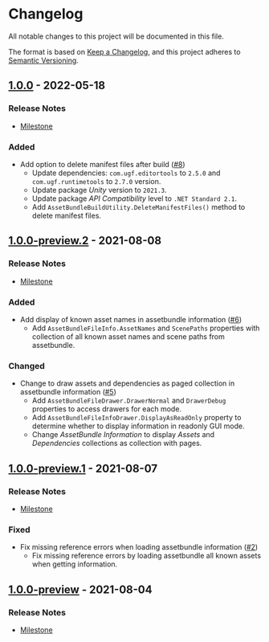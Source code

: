 # Changelog

All notable changes to this project will be documented in this file.

The format is based on [Keep a Changelog](https://keepachangelog.com/en/1.0.0/),
and this project adheres to [Semantic Versioning](https://semver.org/spec/v2.0.0.html).

## [1.0.0](https://github.com/unity-game-framework/ugf-assetbundles/releases/tag/1.0.0) - 2022-05-18  

### Release Notes

- [Milestone](https://github.com/unity-game-framework/ugf-assetbundles/milestone/4?closed=1)  
    

### Added

- Add option to delete manifest files after build ([#8](https://github.com/unity-game-framework/ugf-assetbundles/issues/8))  
    - Update dependencies: `com.ugf.editortools` to `2.5.0` and `com.ugf.runtimetools` to `2.7.0` version.
    - Update package _Unity_ version to `2021.3`.
    - Update package _API Compatibility_ level to `.NET Standard 2.1`.
    - Add `AssetBundleBuildUtility.DeleteManifestFiles()` method to delete manifest files.

## [1.0.0-preview.2](https://github.com/unity-game-framework/ugf-assetbundles/releases/tag/1.0.0-preview.2) - 2021-08-08  

### Release Notes

- [Milestone](https://github.com/unity-game-framework/ugf-assetbundles/milestone/3?closed=1)  
    

### Added

- Add display of known asset names in assetbundle information ([#6](https://github.com/unity-game-framework/ugf-assetbundles/pull/6))  
    - Add `AssetBundleFileInfo.AssetNames` and `ScenePaths` properties with collection of all known asset names and scene paths from assetbundle.

### Changed

- Change to draw assets and dependencies as paged collection in assetbundle information ([#5](https://github.com/unity-game-framework/ugf-assetbundles/pull/5))  
    - Add `AssetBundleFileDrawer.DrawerNormal` and `DrawerDebug` properties to access drawers for each mode.
    - Add `AssetBundleFileInfoDrawer.DisplayAsReadOnly` property to determine whether to display information in readonly GUI mode.
    - Change _AssetBundle Information_ to display _Assets_ and _Dependencies_ collections as collection with pages.

## [1.0.0-preview.1](https://github.com/unity-game-framework/ugf-assetbundles/releases/tag/1.0.0-preview.1) - 2021-08-07  

### Release Notes

- [Milestone](https://github.com/unity-game-framework/ugf-assetbundles/milestone/2?closed=1)  
    

### Fixed

- Fix missing reference errors when loading assetbundle information ([#2](https://github.com/unity-game-framework/ugf-assetbundles/pull/2))  
    - Fix missing reference errors by loading assetbundle all known assets when getting information.

## [1.0.0-preview](https://github.com/unity-game-framework/ugf-assetbundles/releases/tag/1.0.0-preview) - 2021-08-04  

### Release Notes

- [Milestone](https://github.com/unity-game-framework/ugf-assetbundles/milestone/1?closed=1)


